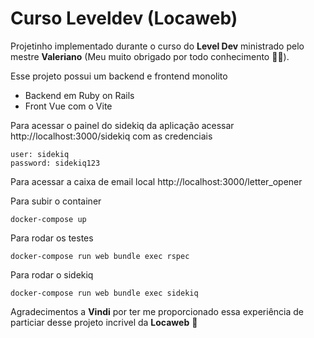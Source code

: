 # Curso Leveldev (Locaweb)

Projetinho implementado durante o curso do **Level Dev** ministrado pelo mestre **Valeriano** (Meu muito obrigado por todo conhecimento 👏🧠).

Esse projeto possui um backend e frontend monolito
- Backend em Ruby on Rails
- Front Vue com o Vite

Para acessar o painel do sidekiq da aplicação acessar http://localhost:3000/sidekiq com as credenciais
```
user: sidekiq
password: sidekiq123
```

Para acessar a caixa de email local http://localhost:3000/letter_opener

Para subir o container
```
docker-compose up
```

Para rodar os testes
```
docker-compose run web bundle exec rspec
```

Para rodar o sidekiq
```
docker-compose run web bundle exec sidekiq
```

Agradecimentos a **Vindi** por ter me proporcionado essa experiência de particiar desse projeto incrivel da **Locaweb** 💙
